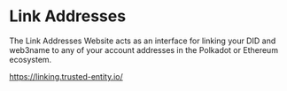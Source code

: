 # Link Addresses

The Link Addresses Website acts as an interface for linking your DID and web3name to any of your account addresses in the Polkadot or Ethereum ecosystem.

https://linking.trusted-entity.io/
